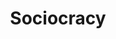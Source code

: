 ---
layout: document
header: Sociocracy
title: Sociocracy
description: History and Concepts of Sociocracy
category: 200
---